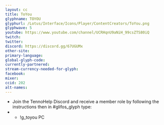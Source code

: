 ```yaml
---
layout: cc
title: ToYou
glyphname: TOYOU
glyphurl: /Lotus/Interface/Icons/Player/ContentCreators/ToYou.png
glyphwave: 5
youtube: https://www.youtube.com/channel/UCRHqnU9aNiH_99csZTS80iQ
twitch:
twitter:
discord: https://discord.gg/67UGUMx
other-site:
primary-language:
global-glyph-code:
currently-partnered:
stream-currency-needed-for-glyph:
facebook:
mixer:
ccid: 202
alt-names:
---
```

* Join the TennoHelp Discord and receive a member role by following the instructions then in #glifos_glyph type:
* * !g_toyou PC
